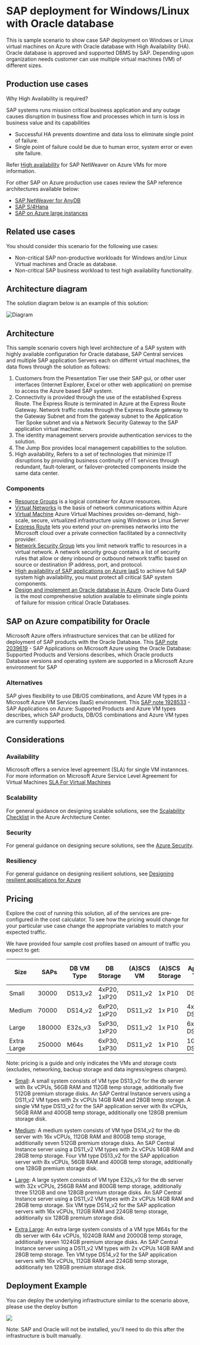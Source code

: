 <!---
title: <SAP on Azure in a 4-Tier Architecture>
description: <Article Description>
author: Andrew-Dibbins, Dharmesh-Bhagat
ms.date: <publish or update date>
--->

# SAP deployment for Windows/Linux with Oracle database

This is sample scenario to show case SAP deployment on Windows or Linux virtual machines on Azure with Oracle database with High Availability (HA). Oracle database is approved and supported DBMS by SAP. Depending upon organization needs customer can use multiple virtual machines (VM) of different sizes. 

<!---
As this is sample scenario it can used for non-production environments.
--->

## Production use cases

Why High Availability is required?

SAP systems runs mission critical business application and any outage causes disruption in business flow and processes which in turn is loss in business value and its capabilities
* Successful HA prevents downtime and data loss to eliminate single point of failure.
* Single point of failure could be due to human error, system error or even site failure.

Refer [High availability](https://docs.microsoft.com/en-us/azure/virtual-machines/workloads/sap/high-availability-guide?toc=%2Fazure%2Fvirtual-machines%2Fwindows%2Ftoc.json) for SAP NetWeaver on Azure VMs for more information.

For other SAP on Azure production use cases review the SAP reference architectures available below:
* [SAP NetWeaver for AnyDB](https://review.docs.microsoft.com/en-us/azure/architecture/reference-architectures/sap/sap-netweaver) 
* [SAP S/4Hana](https://review.docs.microsoft.com/en-us/azure/architecture/reference-architectures/sap/sap-s4hana)
* [SAP on Azure large instances](https://review.docs.microsoft.com/en-us/azure/architecture/reference-architectures/sap/hana-large-instances)


## Related use cases
You should consider this scenario for the following use cases:

* Non-critical SAP non-productive workloads for Windows and/or Linux Virtual machines and Oracle as database.
* Non-critical SAP business workload to test high availability functionality.


## Architecture diagram

The solution diagram below is an example of this solution:

![Diagram](media/SAP-Infra-3TierDistributedHA_WinLinOra_v3.png)

## Architecture

This sample scenario covers high level architecture of a SAP system with highly available configuration for Oracle database, SAP Central services and multiple SAP application Servers each on differnt virtual machines, the data flows through the solution as follows:

1. Customers from the Presentation Tier use their SAP gui, or other user interfaces (Internet Explorer, Excel or other web application) on premise to access the Azure based SAP system.
2. Connectivity is provided through the use of the established Express Route. The Express Route is terminated in Azure at the Express Route Gateway. Network traffic routes through the Express Route gateway to the Gateway Subnet and from the gateway subnet to the Application Tier Spoke subnet and via a Network Security Gateway to the SAP application virtual machine.
3. The identity management servers provide authentication services to the solution.
4. The Jump Box provides local management capabilities to the solution.
5. High availability, Refers to a set of technologies that minimize IT disruptions by providing business continuity of IT services through redundant, fault-tolerant, or failover-protected components inside the same data center.

### Components

* [Resource Groups](https://docs.microsoft.com/en-us/azure/azure-resource-manager/resource-group-overview#resource-groups) is a logical container for Azure resources.
* [Virtual Networks](https://docs.microsoft.com/en-us/azure/virtual-network/virtual-networks-overview) is the basis of network communications within Azure
* [Virtual Machine](https://docs.microsoft.com/en-us/azure/virtual-machines/windows/overview) Azure Virtual Machines provides on-demand, high-scale, secure, virtualized infrastructure using Windows or Linux Server
* [Express Route](https://docs.microsoft.com/en-us/azure/expressroute/expressroute-introduction) lets you extend your on-premises networks into the Microsoft cloud over a private connection facilitated by a connectivity provider.
* [Network Security Group](https://docs.microsoft.com/en-us/azure/virtual-network/security-overview) lets you limit network traffic to resources in a virtual network. A network security group contains a list of security rules that allow or deny inbound or outbound network traffic based on source or destination IP address, port, and protocol. 
* [High availability of SAP applications on Azure IaaS](https://docs.microsoft.com/en-us/azure/virtual-machines/workloads/sap/sap-high-availability-architecture-scenarios
) to achieve full SAP system high availability, you must protect all critical SAP system components. 
* [Design and implement an Oracle database in Azure](https://docs.microsoft.com/en-us/azure/virtual-machines/workloads/oracle/oracle-design). Oracle Data Guard is the most comprehensive solution available to eliminate single points of failure for mission critical Oracle Databases.


## SAP on Azure compatibility for Oracle
Microsoft Azure offers infrastructure services that can be utilized for deployment of SAP products with the Oracle Database. This [SAP note 2039619](https://launchpad.support.sap.com/#/notes/2039619) - SAP Applications on Microsoft Azure using the Oracle Database: Supported Products and Versions describes, which Oracle products Database versions and operating system are supported in a Microsoft Azure environment for SAP

### Alternatives
SAP gives flexibility to use DB/OS combinations, and Azure VM types in a Microsoft Azure VM Services (IaaS) environment. This [SAP note 1928533](https://launchpad.support.sap.com/#/notes/1928533) - SAP Applications on Azure: Supported Products and Azure VM types describes, which SAP products, DB/OS combinations and Azure VM types are currently supported.

## Considerations

### Availability
Microsoft offers a service level agreement (SLA) for single VM instannces. For more information on Microsoft Azure Service Level Agreement for Virtual Machines [SLA For Virtual Machines](https://azure.microsoft.com/en-us/support/legal/sla/virtual-machines/v1_8/)

### Scalability

For general guidance on designing scalable solutions, see the [Scalability Checklist](https://review.docs.microsoft.com/en-us/azure/architecture/checklist/scalability) in the Azure Architecture Center.

### Security

For general guidance on designing secure solutions, see the [Azure Security](https://review.docs.microsoft.com/en-us/azure/security/).

### Resiliency

For general guidance on designing resilient solutions, see [Designing resilient applications for Azure](https://review.docs.microsoft.com/en-us/azure/architecture/resiliency/)

## Pricing

Explore the cost of running this solution, all of the services are pre-configured in the cost calculator.  To see how the pricing would change for your particular use case change the appropriate variables to match your expected traffic. 

We have provided four sample cost profiles based on amount of traffic you expect to get:

|Size|SAPs|DB VM Type|DB Storage|(A)SCS VM|(A)SCS Storage|App VM Type|App Storage|Azure Pricing Calculator|
|----|----|-------|-------|-----|---|---|--------|---------------|
|Small|30000|DS13_v2|4xP20, 1xP20|DS11_v2|1x P10|DS13_v2|1x P10|[Small](https://azure.com/e/45880ba0bfdf47d497851a7cf2650c7c)|
|Medium|70000|DS14_v2|6xP20, 1xP20|DS11_v2|1x P10|4x DS13_v2|1x P10|[Medium](https://azure.com/e/9a523f79591347ca9a48c3aaa1406f8a)|
Large|180000|E32s_v3|5xP30, 1xP20|DS11_v2|1x P10|6x DS14_v2|1x P10|[Large](https://azure.com/e/f70fccf571e948c4b37d4fecc07cbf42)|
Extra Large|250000|M64s|6xP30, 1xP30|DS11_v2|1x P10|10x DS14_v2|1x P10|[Extra Large](https://azure.com/e/58c636922cf94faf9650f583ff35e97b)|

Note: pricing is a guide and only indicates the VMs and storage costs (excludes, networking, backup storage and data ingress/egress charges).

* [Small](https://azure.com/e/45880ba0bfdf47d497851a7cf2650c7c): A small system consists of VM type DS13_v2 for the db server with 8x vCPUs, 56GB RAM and 112GB temp storage, additionally five 512GB premium storage disks. An SAP Central Instance servers using a DS11_v2 VM types with 2x vCPUs 14GB RAM and 28GB temp storage. A single VM type DS13_v2 for the SAP application server with 8x vCPUs, 56GB RAM and 400GB temp storage, additionally one 128GB premium storage disk.

* [Medium](https://azure.com/e/9a523f79591347ca9a48c3aaa1406f8a): A medium system consists of VM type DS14_v2 for the db server with 16x vCPUs, 112GB RAM and 800GB temp storage, additionally seven 512GB premium storage disks. An SAP Central Instance server using a DS11_v2 VM types with 2x vCPUs 14GB RAM and 28GB temp storage. Four VM type DS13_v2 for the SAP application server with 8x vCPUs, 56GB RAM and 400GB temp storage, additionally one 128GB premium storage disk.

* [Large](https://azure.com/e/f70fccf571e948c4b37d4fecc07cbf42): A large system consists of VM type E32s_v3 for the db server with 32x vCPUs, 256GB RAM and 800GB temp storage, additionally three 512GB and one 128GB premium storage disks. An SAP Central Instance server using a DS11_v2 VM types with 2x vCPUs 14GB RAM and 28GB temp storage. Six VM type DS14_v2 for the SAP application servers with 16x vCPUs, 112GB RAM and 224GB temp storage, additionally six 128GB premium storage disk.

* [Extra Large](https://azure.com/e/58c636922cf94faf9650f583ff35e97b): An extra large system consists of a VM type M64s for the db server with 64x vCPUs, 1024GB RAM and 2000GB temp storage, additionally seven 1024GB premium storage disks. An SAP Central Instance server using a DS11_v2 VM types with 2x vCPUs 14GB RAM and 28GB temp storage. Ten VM type DS14_v2 for the SAP application servers with 16x vCPUs, 112GB RAM and 224GB temp storage, additionally ten 128GB premium storage disk.

## Deployment Example

You can deploy the underlying infrastructure similar to the scenario above, please use the deploy button

<a
href="https://portal.azure.com/#create/Microsoft.Template/uri/https%3A%2F%2Fraw.githubusercontent.com%2Fmspnp%2Fsolution-architectures%2Fmaster%2Fapps%2Fsap-3tier-distributed-ora%2Fazuredeploy.json" target="_blank">
    <img src="http://azuredeploy.net/deploybutton.png"/>
</a>

Note: SAP and Oracle will not be installed, you'll need to do this after the infrastructure is built manually.



